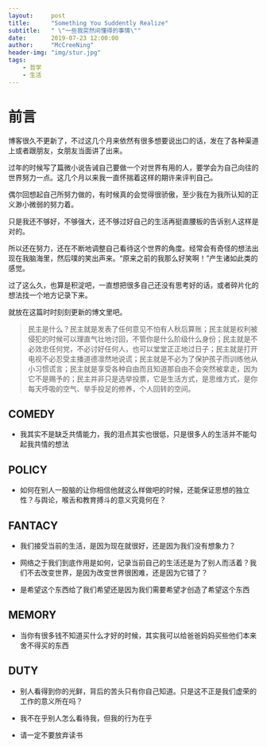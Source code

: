 ```yaml
---
layout:     post
title:      "Something You Suddently Realize"
subtitle:   " \"一些我突然间懂得的事情\""
date:       2019-07-23 12:00:00
author:     "McCreeNing"
header-img: "img/stur.jpg"
tags:
    - 哲学
    - 生活
---
```


# 前言

博客很久不更新了，不过这几个月来依然有很多想要说出口的话，发在了各种渠道上或者跟朋友，女朋友当面讲了出来。

过年的时候写了篇微小说告诫自己要做一个对世界有用的人，要学会为自己向往的世界努力一点。这几个月以来我一直怀揣着这样的期许来评判自己。

偶尔回想起自己所努力做的，有时候真的会觉得很骄傲，至少我在为我所认知的正义渺小微弱的努力着。

只是我还不够好，不够强大，还不够过好自己的生活再挺直腰板的告诉别人这样是对的。

所以还在努力，还在不断地调整自己看待这个世界的角度。经常会有奇怪的想法出现在我脑海里，然后噗的笑出声来。“原来之前的我那么好笑啊！”产生诸如此类的感觉。

过了这么久，也算是积淀吧，一直想把很多自己还没有思考好的话，或者碎片化的想法找一个地方记录下来。

就放在这篇时时刻刻更新的博文里吧。

> 民主是什么？民主就是发表了任何意见不怕有人秋后算账；民主就是权利被侵犯的时候可以理直气壮地讨回，不管你是什么阶级什么身份；民主就是不必效忠任何党，不必讨好任何人，也可以堂堂正正地过日子；民主就是打开电视不必忍受主播道德凛然地说谎；民主就是不必为了保护孩子而训练他从小习惯谎言；民主就是享受各种自由而且知道那自由不会突然被拿走，因为它不是赐予的；民主并非只是选举投票，它是生活方式，是思维方式，是你每天呼吸的空气、举手投足的修养，个人回转的空间。

## COMEDY

- 我其实不是缺乏共情能力，我的泪点其实也很低，只是很多人的生活并不能勾起我共情的想法

## POLICY

- 如何在别人一股脑的让你相信他就这么样做吧的时候，还能保证思想的独立性？与舆论，喉舌和教育搏斗的意义究竟何在？

## FANTACY

- 我们接受当前的生活，是因为现在就很好，还是因为我们没有想象力？

- 网络之于我们到底作用是如何，记录当前自己的生活还是为了别人而活着？我们不去改变世界，是因为改变世界很困难，还是因为它错了？

- 是希望这个东西给了我们希望还是因为我们需要希望才创造了希望这个东西

## MEMORY

- 当你有很多钱不知道买什么才好的时候，其实我可以给爸爸妈妈买些他们本来舍不得买的东西

## DUTY

- 别人看得到你的光鲜，背后的苦头只有你自己知道。只是这不正是我们虚荣的工作的意义所在吗？

- 我不在乎别人怎么看待我，但我的行为在乎

- 请一定不要放弃读书


